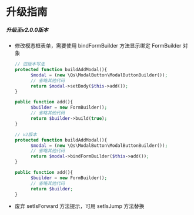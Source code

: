 # 升级指南

##### 升级至v2.0.0版本

+ 修改模态框表单，需要使用 bindFormBuilder 方法显示绑定 FormBuilder 对象
  ```php
  // 旧版本写法
  protected function buildAddModal(){
        $modal = (new \Qs\ModalButton\ModalButtonBuilder());
        // 省略其他代码
        return $modal->setBody($this->add());
  }
  
  public function add(){
        $builder = new FormBuilder();
        // 省略其他代码              
        return $builder->build(true);
  }  
  ```
  ```php
  // v2版本
  protected function buildAddModal(){
        $modal = (new \Qs\ModalButton\ModalButtonBuilder());
        // 省略其他代码
        return $modal->bindFormBuilder($this->add());
  }
  
  public function add(){
        $builder = new FormBuilder();
        // 省略其他代码
        return $builder;        
  }
  ```
+ 废弃 setIsForward 方法提示，可用 setIsJump 方法替换
